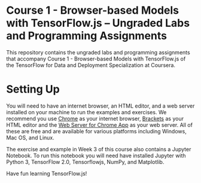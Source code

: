 Course 1 - Browser-based Models with TensorFlow.js – Ungraded Labs and Programming Assignments
===========================================================================

This repository contains the ungraded labs and programming assignments that accompany Course 1 - Browser-based Models with TensorFlow.js of the TensorFlow for Data and Deployment Specialization at Coursera. 

# Setting Up

You will need to have an internet browser, an HTML editor, and a web server installed on your machine to run the examples and exercises. We recommend you use [Chrome](https://www.google.com/chrome/) as your internet browser,  [Brackets](http://brackets.io/) as your HTML editor and the [Web Server for Chrome App](https://chrome.google.com/webstore/detail/web-server-for-chrome/ofhbbkphhbklhfoeikjpcbhemlocgigb?hl=en) as your web server. All of these are free and are available for various platforms including Windows, Mac OS, and Linux. 

The exercise and example in Week 3 of this course also contains a Jupyter Notebook. To run this notebook you will need have installed Jupyter with Python 3, TensorFlow 2.0, Tensorflowjs, NumPy, and Matplotlib.  


Have fun learning TensorFlow.js!
